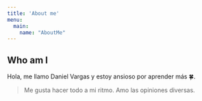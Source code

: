 ```yaml
---
title: 'About me'
menu:
  main:
    name: "AboutMe"
---
```


## Who am I

Hola, me llamo Daniel Vargas y estoy ansioso por aprender más 🍀.

> Me gusta hacer todo a mi ritmo.
> Amo las opiniones diversas.
